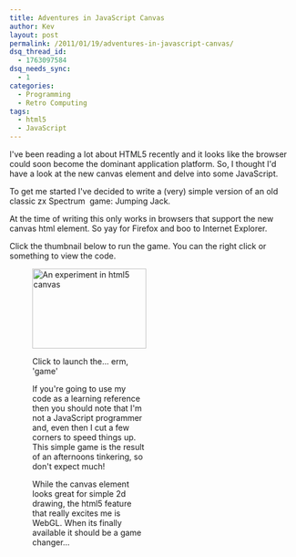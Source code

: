```yaml
---
title: Adventures in JavaScript Canvas
author: Kev
layout: post
permalink: /2011/01/19/adventures-in-javascript-canvas/
dsq_thread_id:
  - 1763097584
dsq_needs_sync:
  - 1
categories:
  - Programming
  - Retro Computing
tags:
  - html5
  - JavaScript
---
```

I've been reading a lot about HTML5 recently and it looks like the browser could soon become the dominant application platform. So, I thought I'd have a look at the new canvas element and delve into some JavaScript.

To get me started I've decided to write a (very) simple version of an old classic zx Spectrum  game: Jumping Jack.

At the time of writing this only works in browsers that support the new canvas html element. So yay for Firefox and boo to Internet Explorer.

Click the thumbnail below to run the game. You can the right click or something to view the code.<figure id="attachment_29" style="width: 200px;" class="wp-caption alignnone">

<a href="/JumpingJack" target="_self"><img class="size-full wp-image-29" src="http://www.kevssite.com/wp-content/uploads/2012/05/jj-thumbnail.png" alt="An experiment in html5 canvas" width="200" height="140" /></a>

Click to launch the... erm, 'game' 

If you're going to use my code as a learning reference then you should note that I'm not a JavaScript programmer and, even then I cut a few corners to speed things up. This simple game is the result of an afternoons tinkering, so don't expect much!

While the canvas element looks great for simple 2d drawing, the html5 feature that really excites me is WebGL. When its finally available it should be a game changer&#8230;
